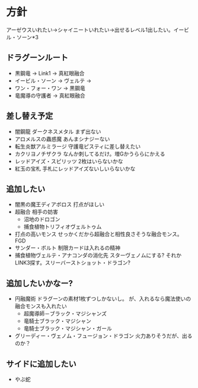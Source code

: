 # 方針
アーゼウスいれたい→シャイニートいれたい→出せるレベル1出したい。イービル・ソーン*3

## ドラグーンルート
* 黒鋼竜 → Link1 → 真紅眼融合
* イービル・ソーン → ヴェルテ →
* ワン・フォー・ワン → 黒鋼竜
* 竜魔導の守護者 → 真紅眼融合

## 差し替え予定
* 闇鋼龍 ダークネスメタル
まず出ない
* アロメルスの蟲惑魔
あんまシナジーない
* 転生炎獣アルミラージ
守護竜ピスティに差し替えたい
* カクリヨノチザクラ
なんか刺してるだけ。増Gかうららにかえる
* レッドアイズ・スピリッツ
2枚はいらないかな
* 紅玉の宝札
手札にレッドアイズないしいらないかな

## 追加したい
* 闇黒の魔王ディアボロス
打点がほしい
* 超融合
相手の妨害
  * 沼地のドロゴン
  * 捕食植物トリフィオヴェルトゥム
* 打点の高いモンス
せっかくだから超融合と相性良さそうな融合モンス。FGD 
* サンダー・ボルト
制限カードは入れるの精神
* 捕食植物ヴェルテ・アナコンダの消化先
スターヴェノムにする? それかLINK3探す。スリーバーストショット・ドラゴン?

## 追加したいかなー?
* 円融魔術
ドラグーンの素材1枚ずつしかないし。
が、入れるなら魔法使いの融合モンスも入れたい
  * 超魔導師－ブラック・マジシャンズ
  * 竜騎士ブラック・マジシャン
  * 竜騎士ブラック・マジシャン・ガール
* グリーディー・ヴェノム・フュージョン・ドラゴン
火力ありそうだが、出るのか？

## サイドに追加したい
* やぶ蛇